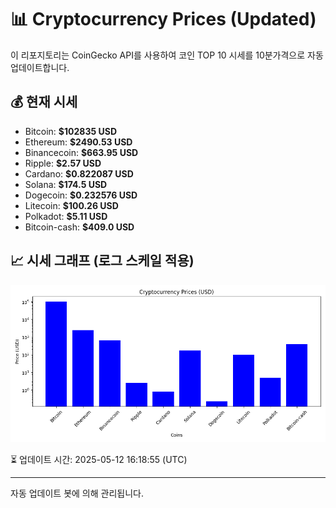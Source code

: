 
# 📊 Cryptocurrency Prices (Updated)

이 리포지토리는 CoinGecko API를 사용하여 코인 TOP 10 시세를 10분가격으로 자동 업데이트합니다.

## 💰 현재 시세
- Bitcoin: **$102835 USD**
- Ethereum: **$2490.53 USD**
- Binancecoin: **$663.95 USD**
- Ripple: **$2.57 USD**
- Cardano: **$0.822087 USD**
- Solana: **$174.5 USD**
- Dogecoin: **$0.232576 USD**
- Litecoin: **$100.26 USD**
- Polkadot: **$5.11 USD**
- Bitcoin-cash: **$409.0 USD**

## 📈 시세 그래프 (로그 스케일 적용)
![Crypto Prices](crypto_prices.png)

⏳ 업데이트 시간: 2025-05-12 16:18:55 (UTC)

---
자동 업데이트 봇에 의해 관리됩니다.
